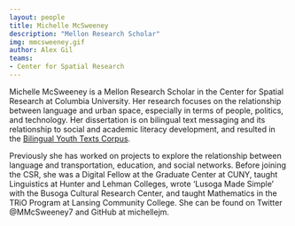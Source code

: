 ```yaml
---
layout: people
title: Michelle McSweeney
description: "Mellon Research Scholar"
img: mmcsweeney.gif
author: Alex Gil
teams:
- Center for Spatial Research
---
```


Michelle McSweeney is a Mellon Research Scholar in the Center for Spatial Research at Columbia University. Her research focuses on the relationship between language and urban space, especially in terms of people, politics, and technology. Her dissertation is on bilingual text messaging and its relationship to social and academic literacy development, and resulted in the [Bilingual Youth Texts Corpus](www.byts.commons.gc.cuny.edu). 

Previously she has worked on projects to explore the relationship between language and transportation, education, and social networks. Before joining the CSR, she was a Digital Fellow at the Graduate Center at CUNY, taught Linguistics at Hunter and Lehman Colleges, wrote ‘Lusoga Made Simple’ with the Busoga Cultural Research Center, and taught Mathematics in the TRiO Program at Lansing Community College. She can be found on Twitter @MMcSweeney7 and GitHub at michellejm.
